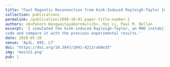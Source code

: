 ```yaml
---
title: "Fast Magnetic Reconnection from Kink-Induced Rayleigh-Taylor Instability"
collection: publications
permalink: /publication/2009-10-01-paper-title-number-1
authors: <b>Pakorn Wongwaitayakornkul</b>, Hui Li, Paul M. Bellan
excerpt: 'I simulated the kink-induced Rayleigh-Taylor, an MHD instability cascade, using 3D MHD 
code and compare it with the previous experimental results.'
date: 2020-05-20
venue: 'ApJL, 895, L7'
doi: "https://doi.org/10.3847/2041-8213/ab8e35"
img: 'main21.png'
pub: 1
---
```

